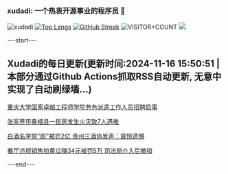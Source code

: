 ### xudadi: 一个热衷开源事业的程序员 👋

![xudadi](https://github-readme-stats-git-masterorgs-github-readme-stats-team.vercel.app/api?username=xudadi)
[![Top Langs](https://github-readme-stats.vercel.app/api/top-langs/?username=xudadi)](https://github.com/anuraghazra/github-readme-stats)
[![GitHub Streak](https://streak-stats.demolab.com?user=xudadi&locale=zh_Hans)](https://git.io/streak-stats)
![VISITOR+COUNT](https://komarev.com/ghpvc/?username=xudadi&label=VISITOR+COUNT)
![](https://raw.githubusercontent.com/xudadi/xudadi/main/assets/github-contribution-grid-snake.svg)


---start---

## Xudadi的每日更新(更新时间:2024-11-16 15:50:51 | 本部分通过Github Actions抓取RSS自动更新, 无意中实现了自动刷绿墙...)

[重庆大学国家卓越工程师学院劳务派遣工作人员招聘启事](https://www.gongkaoleida.com/article/2196271)

[张家界市桑植县一民房发生火灾致7人遇难](https://m.163.com/news/article/JH43TNVL0001899N.html)

[白酒名字带"郎"被罚2亿 贵州三酒协发声：震惊遗憾](https://m.163.com/news/article/JH2K14730519DTSV.html)

[餐厅违规销售拍黄瓜赚34元被罚5万 司法局介入后撤销](https://m.163.com/news/article/JH1LDNRL05129QAF.html)

---end---
